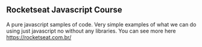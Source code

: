 ## Rocketseat Javascript Course


A pure javascript samples of code. Very simple examples of what we can do using just javascript no without any libraries. 
You can see more here https://rocketseat.com.br/
